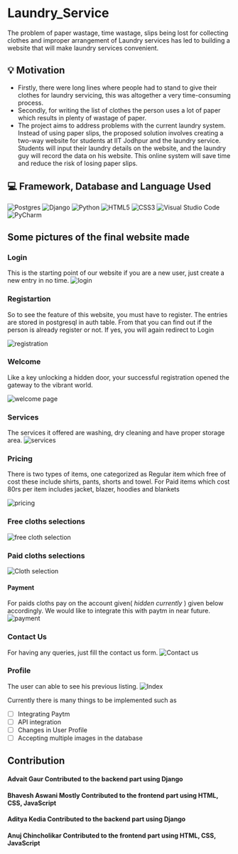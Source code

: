 # Laundry_Service
The problem of paper wastage, time wastage, slips being lost for collecting clothes and improper arrangement of Laundry services has led to building a website that will make laundry services convenient.

## 💡 Motivation

* Firstly, there were long lines where people had to stand to give their clothes for laundry servicing, this was altogether a very time-consuming process.
* Secondly, for writing the list of clothes the person uses a lot of paper which results in plenty of wastage of paper.
* The project aims to address problems with the current laundry system. Instead of using paper slips, the proposed solution involves creating a two-way website for students at IIT Jodhpur and the laundry service. Students will input their laundry details on the website, and the laundry guy will record the data on his website. This online system will save time and reduce the risk of losing paper slips.

## 💻 Framework, Database and Language Used
![Postgres](https://img.shields.io/badge/postgres-%23316192.svg?style=for-the-badge&logo=postgresql&logoColor=white)
![Django](https://img.shields.io/badge/django-%23092E20.svg?style=for-the-badge&logo=django&logoColor=white)
![Python](https://img.shields.io/badge/python-3670A0?style=for-the-badge&logo=python&logoColor=ffdd54)
![HTML5](https://img.shields.io/badge/html5-%23E34F26.svg?style=for-the-badge&logo=html5&logoColor=white)
![CSS3](https://img.shields.io/badge/css3-%231572B6.svg?style=for-the-badge&logo=css3&logoColor=white)
![Visual Studio Code](https://img.shields.io/badge/Visual%20Studio%20Code-0078d7.svg?style=for-the-badge&logo=visual-studio-code&logoColor=white)
![PyCharm](https://img.shields.io/badge/pycharm-143?style=for-the-badge&logo=pycharm&logoColor=black&color=black&labelColor=green)

## Some pictures of the final website made
### Login
This is the starting point of our website if you are a new user, just create a new entry in no time.
![login](https://github.com/Advaitgaur004/Laundry_Service/assets/126783821/211e2cf1-61ff-4615-8f1c-8935e011d94e)

### Registartion 
So to see the feature of this website, you must have to register. The entries are stored in postgresql in auth table. From that you can find out if the person is already register or not. If yes, you will again redirect to Login 

![registration](https://github.com/Advaitgaur004/Laundry_Service/assets/126783821/2977f7f0-25cc-4564-92c8-f5548cdba335)

### Welcome 
Like a key unlocking a hidden door, your successful registration opened the gateway to the vibrant world. 

![welcome page](https://github.com/Advaitgaur004/Laundry_Service/assets/126783821/8d860ec9-96a9-40d0-bb7b-a09c89678c8e)

### Services
The services it offered are washing, dry cleaning and have proper storage area.
![services](https://github.com/Advaitgaur004/Laundry_Service/assets/126783821/2f5ef874-c6b0-4e31-a2af-0e48c81f53e2)

### Pricing
There is two types of items, one categorized as Regular item which free of cost these include shirts, pants, shorts and towel. For Paid items which cost 80rs per item includes jacket, blazer, hoodies and blankets

![pricing](https://github.com/Advaitgaur004/Laundry_Service/assets/126783821/1d65e2d8-02e8-46f2-a8d6-5b7af73db1df)

### Free cloths selections
![free cloth selection](https://github.com/Advaitgaur004/Laundry_Service/assets/126783821/cfb11d4d-4700-46c6-946b-2c2fe49249e0)

### Paid cloths selections
![Cloth selection](https://github.com/Advaitgaur004/Laundry_Service/assets/126783821/e2ac1c93-4f53-4c9c-8933-b3e6287002ec)

#### Payment
For paids cloths pay on the account given( *_hidden currently_* ) given below accordingly. We would like to integrate this with paytm in near future.
![payment](https://github.com/Advaitgaur004/Laundry_Service/assets/126783821/c3925e9b-3d62-4a8c-a5fd-9039dd764edc)
 ### Contact Us
 For having any queries, just fill the contact us form.
 ![Contact us](https://github.com/Advaitgaur004/Laundry_Service/assets/126783821/ccac2ee3-a58e-4e9c-97c4-bf0c5114dc2c)

### Profile
The user can able to see his previous listing.
![Index](https://github.com/Advaitgaur004/Laundry_Service/assets/126783821/7cb705c0-5950-41ba-8f7f-da33c2315d7f)

Currently there is many things to be implemented such as
- [ ] Integrating Paytm
- [ ] API integration
- [ ] Changes in User Profile 
- [ ] Accepting multiple images in the database

## Contribution
#### Advait Gaur Contributed to the backend part using Django
#### Bhavesh Aswani Mostly Contributed to the frontend part using HTML, CSS, JavaScript
#### Aditya Kedia Contributed to the backend part using Django
#### Anuj Chincholikar Contributed to the frontend part using HTML, CSS, JavaScript

